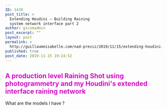 ```yaml
---
ID: 1439
post_title: >
  Extending Houdini – Building Raining
  system network interface part 2
author: gicomadmin
post_excerpt: ""
layout: post
permalink: >
  http://guillaumeisabelle.com/nad-previz/2019/11/15/extending-houdini-building-raining-system-network-interface-part-2/
published: true
post_date: 2019-11-15 19:24:52
---
```

<!-- wp:heading {"customTextColor":"#d10ac4"} -->

<h2 class="has-text-color" style="color:#d10ac4">
  A production level Raining Shot using photogrammetry and my Houdini's extended interface raining network
</h2>

<!-- /wp:heading -->

<!-- wp:paragraph -->

What are the models I have ?

<!-- /wp:paragraph -->